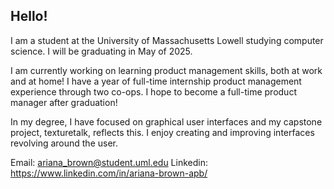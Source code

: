 ## Hello!

I am a student at the University of Massachusetts Lowell studying computer science. I will be graduating in May of 2025.

I am currently working on learning product management skills, both at work and at home!
I have a year of full-time internship product management experience through two co-ops.
I hope to become a full-time product manager after graduation!

In my degree, I have focused on graphical user interfaces and my capstone project, texturetalk, reflects this. I enjoy
creating and improving interfaces revolving around the user.

Email: ariana_brown@student.uml.edu
Linkedin: https://www.linkedin.com/in/ariana-brown-apb/

